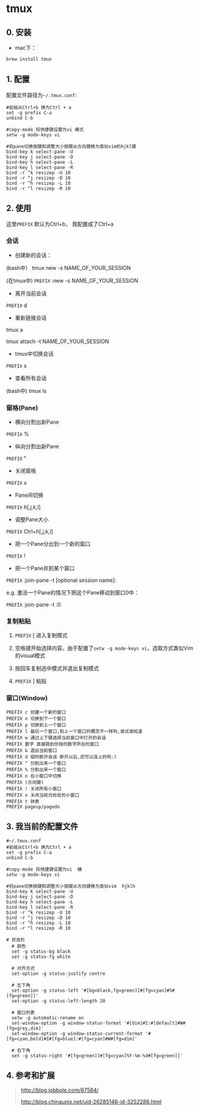 # tmux

## 0. 安装

* mac下：
```bash
brew install tmux
```

## 1. 配置

配置文件路径为`~/.tmux.conf`:

```
#前缀从Ctrl+b 换为Ctrl + a
set -g prefix C-a
unbind C-b

#copy-mode 将快捷键设置为vi 模式
setw -g mode-keys vi

#将pane切换按键和调整大小按键从方向键换为类似vim的hjkl键
bind-key k select-pane -U
bind-key j select-pane -D
bind-key h select-pane -L
bind-key l select-pane -R
bind -r ^k resizep -U 10
bind -r ^j resizep -D 10
bind -r ^h resizep -L 10
bind -r ^l resizep -R 10
```

## 2. 使用
这里`PREFIX` 默认为Ctrl+b， 我配置成了Ctrl+a

### 会话

* 创建新的会话：

(bash中）  tmux new -s NAME_OF_YOUR_SESSION



(在tmux中) `PREFIX` :new -s NAME_OF_YOUR_SESSION

* 离开当前会话

`PREFIX` d

* 重新链接会话

tmux a

tmux attach -t NAME_OF_YOUR_SESSION

* tmux中切换会话

`PREFIX` s

* 查看所有会话

(bash中) tmux ls


### 窗格(Pane)

* 横向分割出新Pane

`PREFIX` %

* 纵向分割出新Pane

`PREFIX` "

* 关闭窗格

`PREFIX` x

* Pane间切换

`PREFIX` h[,j,k,l]

* 调整Pane大小

`PREFIX` Ctrl+h[,j,k,l]

* 把一个Pane分出到一个新的窗口

`PREFIX` !

* 把一个Pane并到某个窗口

`PREFIX` :join-pane -t [optional session name]:<destination pane index>

e.g. 激活一个Pane的情况下把这个Pane移动到窗口0中：

`PREFIX` :join-pane -t :0


### 复制粘贴

1. `PREFIX` [ 进入复制模式

1. 空格键开始选择内容，由于配置了`setw -g mode-keys vi`，选取方式类似Vim的visual模式

1. 按回车复制选中模式并退出复制模式

1. `PREFIX` ] 粘贴


### 窗口(Window)

```
PREFIX c 创建一个新的窗口
PREFIX n 切换到下一个窗口
PREFIX p 切换到上一个窗口
PREFIX l 最后一个窗口,和上一个窗口的概念不一样哟,谁试谁知道
PREFIX w 通过上下键选择当前窗口中打开的会话
PREFIX 数字 直接跳到你按的数字所在的窗口
PREFIX & 退出当前窗口
PREFIX d 临时断开会话 断开以后,还可以连上的哟:)
PREFIX " 分割出来一个窗口
PREFIX % 分割出来一个窗口
PREFIX o 在小窗口中切换
PREFIX (方向键)
PREFIX ! 关闭所有小窗口
PREFIX x 关闭当前光标处的小窗口
PREFIX t 钟表
PREFIX pageup/pagedo
```


## 3. 我当前的配置文件

```
#~/.tmux.conf
#前缀从Ctrl+b 换为Ctrl + a
set -g prefix C-a
unbind C-b

#copy-mode 将快捷键设置为vi  模
setw -g mode-keys vi

#将pane切换按键和调整大小按键从方向键换为类似vim  hjklh
bind-key k select-pane -U
bind-key j select-pane -D
bind-key h select-pane -L
bind-key l select-pane -R
bind -r ^k resizep -U 10
bind -r ^j resizep -D 10
bind -r ^h resizep -L 10
bind -r ^l resizep -R 10

# 状态栏
  # 颜色
  set -g status-bg black
  set -g status-fg white

  # 对齐方式
  set-option -g status-justify centre

  # 左下角
  set-option -g status-left '#[bg=black,fg=green][#[fg=cyan]#S#[fg=green]]'
  set-option -g status-left-length 20

  # 窗口列表
  setw -g automatic-rename on
  set-window-option -g window-status-format '#[dim]#I:#[default]#W#[fg=grey,dim]'
  set-window-option -g window-status-current-format '#[fg=cyan,bold]#I#[fg=blue]:#[fg=cyan]#W#[fg=dim]'

  # 右下角
  set -g status-right '#[fg=green][#[fg=cyan]%Y-%m-%d#[fg=green]]'

```


## 4. 参考和扩展
> http://blog.jobbole.com/87584/
>
> http://blog.chinaunix.net/uid-26285146-id-3252286.html

